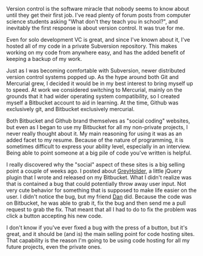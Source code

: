 Version control is the software miracle that nobody seems to know about until
they get their first job. I've read plenty of forum posts from computer
science students asking "What don't they teach you in school?", and inevitably
the first response is about version control. It was true for me.

  
Even for solo development VC is great, and since I've known about it, I've
hosted all of my code in a private Subversion repository. This makes working
on my code from anywhere easy, and has the added benefit of keeping a backup
of my work.

  
Just as I was becoming comfortable with Subversion, newer distributed version
control systems popped up. As the hype around both Git and Mercurial grew, I
decided it would be in my best interest to bring myself up to speed. At work
we considered switching to Mercurial, mainly on the grounds that it had wider
operating system compatibility, so I created myself a Bitbucket account to aid
in learning. At the time, Github was exclusively git, and Bitbucket
exclusively mercurial.

  
Both Bitbucket and Github brand themselves as "social coding" websites, but
even as I began to use my Bitbucket for all my non-private projects, I never
really thought about it. My main reasoning for using it was as an added facet
to my resume. Because of the nature of programming, it is sometimes difficult
to express your ability level, especially in an interview. Being able to point
someone at a big pile of code you've written is helpful.

  
I really discovered why the "social" aspect of these sites is a big selling
point a couple of weeks ago. I posted about
[GreyHolder](https://bitbucket.org/pivotal/greyholder), a little jQuery plugin
that I wrote and released on my Bitbucket. What I didn't realize was that is
contained a bug that could potentially throw away user input. Not very cute
behavior for something that is supposed to make life easier on the user. I
didn't notice the bug, but my friend [Dan](http://operatorerror.org/) did.
Because the code was on Bitbucket, he was able to grab it, fix the bug and
then send me a pull request to grab the fix. That meant that all I had to do
to fix the problem was click a button accepting his new code.

  
I don't know if you've ever fixed a bug with the press of a button, but it's
great, and it should be (and is) the main selling point for code hosting
sites. That capability is the reason I'm going to be using code hosting for
all my future projects, even the private ones.

